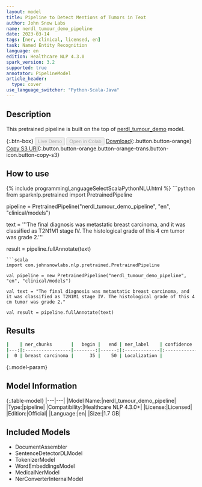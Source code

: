 ```yaml
---
layout: model
title: Pipeline to Detect Mentions of Tumors in Text
author: John Snow Labs
name: nerdl_tumour_demo_pipeline
date: 2023-03-14
tags: [ner, clinical, licensed, en]
task: Named Entity Recognition
language: en
edition: Healthcare NLP 4.3.0
spark_version: 3.2
supported: true
annotator: PipelineModel
article_header:
  type: cover
use_language_switcher: "Python-Scala-Java"
---
```


## Description

This pretrained pipeline is built on the top of [nerdl_tumour_demo](https://nlp.johnsnowlabs.com/2021/04/01/nerdl_tumour_demo_en.html) model.

{:.btn-box}
<button class="button button-orange" disabled>Live Demo</button>
<button class="button button-orange" disabled>Open in Colab</button>
[Download](https://s3.amazonaws.com/auxdata.johnsnowlabs.com/clinical/models/nerdl_tumour_demo_pipeline_en_4.3.0_3.2_1678837464087.zip){:.button.button-orange}
[Copy S3 URI](s3://auxdata.johnsnowlabs.com/clinical/models/nerdl_tumour_demo_pipeline_en_4.3.0_3.2_1678837464087.zip){:.button.button-orange.button-orange-trans.button-icon.button-copy-s3}

## How to use



<div class="tabs-box" markdown="1">
{% include programmingLanguageSelectScalaPythonNLU.html %}
```python
from sparknlp.pretrained import PretrainedPipeline

pipeline = PretrainedPipeline("nerdl_tumour_demo_pipeline", "en", "clinical/models")

text = '''The final diagnosis was metastatic breast carcinoma, and it was classified as T2N1M1 stage IV. The histological grade of this 4 cm tumor was grade 2.'''

result = pipeline.fullAnnotate(text)
```
```scala
import com.johnsnowlabs.nlp.pretrained.PretrainedPipeline

val pipeline = new PretrainedPipeline("nerdl_tumour_demo_pipeline", "en", "clinical/models")

val text = "The final diagnosis was metastatic breast carcinoma, and it was classified as T2N1M1 stage IV. The histological grade of this 4 cm tumor was grade 2."

val result = pipeline.fullAnnotate(text)
```
</div>

## Results

```bash
|    | ner_chunks       |   begin |   end | ner_label    | confidence   |
|---:|:-----------------|--------:|------:|:-------------|:-------------|
|  0 | breast carcinoma |      35 |    50 | Localization |              |
```

{:.model-param}
## Model Information

{:.table-model}
|---|---|
|Model Name:|nerdl_tumour_demo_pipeline|
|Type:|pipeline|
|Compatibility:|Healthcare NLP 4.3.0+|
|License:|Licensed|
|Edition:|Official|
|Language:|en|
|Size:|1.7 GB|

## Included Models

- DocumentAssembler
- SentenceDetectorDLModel
- TokenizerModel
- WordEmbeddingsModel
- MedicalNerModel
- NerConverterInternalModel